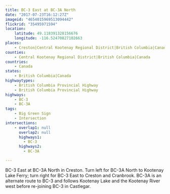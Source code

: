 ```yaml
---
title: BC-3 East at BC-3A North
date: "2017-07-23T16:12:27Z"
imageid: "4654015969513094442"
flickrid: "35495971594"
location:
    latitude: 49.118391328156676
    longitude: -116.52470827102663
places:
    - Creston|Central Kootenay Regional District|British Columbia|Canada
counties:
    - Central Kootenay Regional District|British Columbia|Canada
countries:
    - Canada
states:
    - British Columbia|Canada
highwaytypes:
    - British Columbia Provincial Highway
    - British Columbia Provincial Highway
highways:
    - BC-3
    - BC-3A
tags:
    - Big Green Sign
    - Intersection
intersections:
    - overlap1: null
      overlap2: null
      highways1:
        - BC-3
      highways2:
        - BC-3A

---
```

BC-3 East at BC-3A North in Creston.  Turn left for BC-3A North to Kootenay Lake Ferry; turn right for BC-3 East to Creston and Cranbrook.  BC-3A is an alternate route to BC-3 and follows Kootenay Lake and the Kootenay River west before re-joining BC-3 in Castlegar.